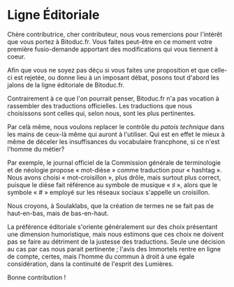 Ligne Éditoriale
================

Chère contributrice, cher contributeur, nous vous remercions pour
l'intérêt que vous portez à Bitoduc.fr. Vous faites peut-être en ce
moment votre première fusio-demande apportant des modifications qui vous
tiennent à coeur.

Afin que vous ne soyez pas déçu si vous faites une proposition et que 
celle-ci est rejetée, ou donne lieu à un imposant débat, posons tout d'abord 
les jalons de la ligne éditoriale de Bitoduc.fr.

Contrairement à ce que l'on pourrait penser, Bitoduc.fr n'a pas vocation à
rassembler des traductions officielles. Les traductions que nous choisissons 
sont celles qui, selon nous, sont les plus pertinentes. 

Par celà même, nous voulons replacer le contrôle du _patois technique_ dans 
les mains de ceux-là même qui auront à l'utiliser. Qui est en effet le mieux
à même de déceler les insuffisances du vocabulaire francphone, si ce n'est 
l'homme du métier?

Par exemple, le journal officiel de la Commission générale de terminologie et
de néologie propose « mot-dièse » comme traduction pour « hashtag ». Nous
avons choisi « mot-croisillon », plus drôle, mais surtout plus correct,
puisque le dièse fait référence au symbole de musique « ♯ », alors que le
symbole « # » employé sur les réseaux sociaux s'appelle un croisillon.

Nous croyons, à Soulaklabs, que la création de termes ne se fait pas de 
haut-en-bas, mais de bas-en-haut.

La préférence éditoriale s'oriente généralement sur des choix présentant
une dimension humoristique, mais nous estimons que ces choix ne doivent
pas se faire au détriment de la justesse des traductions. Seule une décision
au cas par cas nous parait pertinente ; l'avis des Immortels rentre en ligne
de compte, certes, mais l'homme du commun à droit à une égale considération, 
dans la continuité de l'esprit des Lumières.


Bonne contribution !
